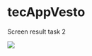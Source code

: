 <h1>tecAppVesto</h1>

<p>
</p> 
<p>Screen result task 2</p>
<img src=https://raw.githubusercontent.com/CuteFix/tasksAppVesto/master/task/output.png></img>
